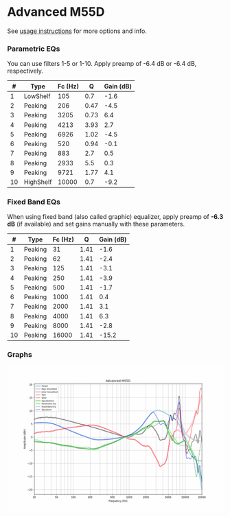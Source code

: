 # Advanced M55D
See [usage instructions](https://github.com/jaakkopasanen/AutoEq#usage) for more options and info.

### Parametric EQs
You can use filters 1-5 or 1-10. Apply preamp of -6.4 dB or -6.4 dB, respectively.

|   # | Type      |   Fc (Hz) |    Q |   Gain (dB) |
|-----|-----------|-----------|------|-------------|
|   1 | LowShelf  |       105 | 0.7  |        -1.6 |
|   2 | Peaking   |       206 | 0.47 |        -4.5 |
|   3 | Peaking   |      3205 | 0.73 |         6.4 |
|   4 | Peaking   |      4213 | 3.93 |         2.7 |
|   5 | Peaking   |      6926 | 1.02 |        -4.5 |
|   6 | Peaking   |       520 | 0.94 |        -0.1 |
|   7 | Peaking   |       883 | 2.7  |         0.5 |
|   8 | Peaking   |      2933 | 5.5  |         0.3 |
|   9 | Peaking   |      9721 | 1.77 |         4.1 |
|  10 | HighShelf |     10000 | 0.7  |        -9.2 |

### Fixed Band EQs
When using fixed band (also called graphic) equalizer, apply preamp of **-6.3 dB** (if available) and set gains manually with these parameters.

|   # | Type    |   Fc (Hz) |    Q |   Gain (dB) |
|-----|---------|-----------|------|-------------|
|   1 | Peaking |        31 | 1.41 |        -1.6 |
|   2 | Peaking |        62 | 1.41 |        -2.4 |
|   3 | Peaking |       125 | 1.41 |        -3.1 |
|   4 | Peaking |       250 | 1.41 |        -3.9 |
|   5 | Peaking |       500 | 1.41 |        -1.7 |
|   6 | Peaking |      1000 | 1.41 |         0.4 |
|   7 | Peaking |      2000 | 1.41 |         3.1 |
|   8 | Peaking |      4000 | 1.41 |         6.3 |
|   9 | Peaking |      8000 | 1.41 |        -2.8 |
|  10 | Peaking |     16000 | 1.41 |       -15.2 |

### Graphs
![](./Advanced%20M55D.png)
